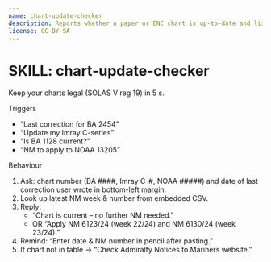 ```yaml
---
name: chart-update-checker
description: Reports whether a paper or ENC chart is up-to-date and lists the NM / week numbers still to apply.
license: CC-BY-SA
---
```

# SKILL: chart-update-checker
Keep your charts legal (SOLAS V reg 19) in 5 s.

Triggers
- “Last correction for BA 2454”
- “Update my Imray C-series”
- “Is BA 1128 current?”
- “NM to apply to NOAA 13205”

Behaviour
1. Ask: chart number (BA ####, Imray C-#, NOAA #####) and date of last correction user wrote in bottom-left margin.
2. Look up latest NM week & number from embedded CSV.
3. Reply:
   - “Chart is current – no further NM needed.”
   - OR “Apply NM 6123/24 (week 22/24) and NM 6130/24 (week 23/24).”
4. Remind: “Enter date & NM number in pencil after pasting.”
5. If chart not in table → “Check Admiralty Notices to Mariners website.”
